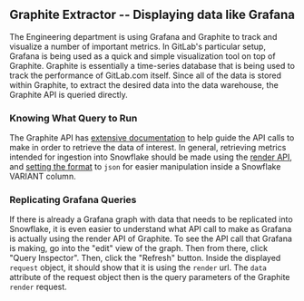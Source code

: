 ## Graphite Extractor -- Displaying data like Grafana

The Engineering department is using Grafana and Graphite to track and visualize a number of important metrics.  In GitLab's particular setup, Grafana is being used as a quick and simple visualization tool on top of Graphite.  Graphite is essentially a time-series database that is being used to track the performance of GitLab.com itself.  Since all of the data is stored within Graphite, to extract the desired data into the data warehouse, the Graphite API is queried directly.

### Knowing What Query to Run

The Graphite API has [extensive documentation](https://graphite-api.readthedocs.io/en/latest/) to help guide the API calls to make in order to retrieve the data of interest. In general, retrieving metrics intended for ingestion into Snowflake should be made using the [render API](https://graphite-api.readthedocs.io/en/latest/api.html#the-render-api-render), and [setting the format](https://graphite-api.readthedocs.io/en/latest/api.html#format) to `json` for easier manipulation inside a Snowflake VARIANT column.

### Replicating Grafana Queries
If there is already a Grafana graph with data that needs to be replicated into Snowflake, it is even easier to understand what API call to make as Grafana is actually using the render API of Graphite.  To see the API call that Grafana is making, go into the "edit" view of the graph.  Then from there, click "Query Inspector".  Then, click the "Refresh" button.  Inside the displayed `request` object, it should show that it is using the `render` url.  The `data` attribute of the request object then is the query parameters of the Graphite `render` request.